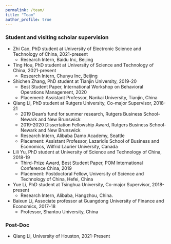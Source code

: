 ```yaml
---
permalink: /team/
title: "Team"
author_profile: true
---
```



### Student and visiting scholar supervision

* Zhi Cao, PhD student at University of Electronic Science and Technology of China, 2021-present 
   - Research Intern, Baidu Inc, Beijing 
* Ting Hou, PhD student at University of Science and Technology of China, 2021-present 
   - Research Intern, Chunyu Inc, Beijing 
* Shichen Zhang, PhD student at Tianjin University, 2019-20
  - Best Student Paper, International Workshop on Behavioral Operations Management, 2020
  - Placement: Assistant Professor, Nankai University, Tianjin, China
* Qiang Li, PhD student at Rutgers University, Co-major Supervisor, 2018-21  
  - 2019 Dean’s fund for summer research, Rutgers Business School-Newark and New Brunswick
  - 2019-2020 Dissertation Fellowship Award, Rutgers Business School-Newark and New Brunswick
  - Research Intern, Alibaba Damo Academy, Seattle 
  - Placement: Assistant Professor, Lazaridis School of Business and Economics, Wilfrid Laurier University, Canada
* Lili Yu, PhD student at University of Science and Technology of China, 2018-19 
  - Third-Prize Award, Best Student Paper, POM International Conference China, 2019
  - Placement: Postdoctoral Fellow, University of Science and Technology of China, Hefei, China
* Yue Li, PhD student at Tsinghua University, Co-major Supervisor, 2018-present
  - Research Intern, Alibaba, Hangzhou, China. 
* Baixun Li, Associate professor at Guangdong University of Finance and Economics, 2017-18
  - Professor, Shantou University, China

 

### Post-Doc

* Qiang Li, University of Houston, 2021-Present   
 
